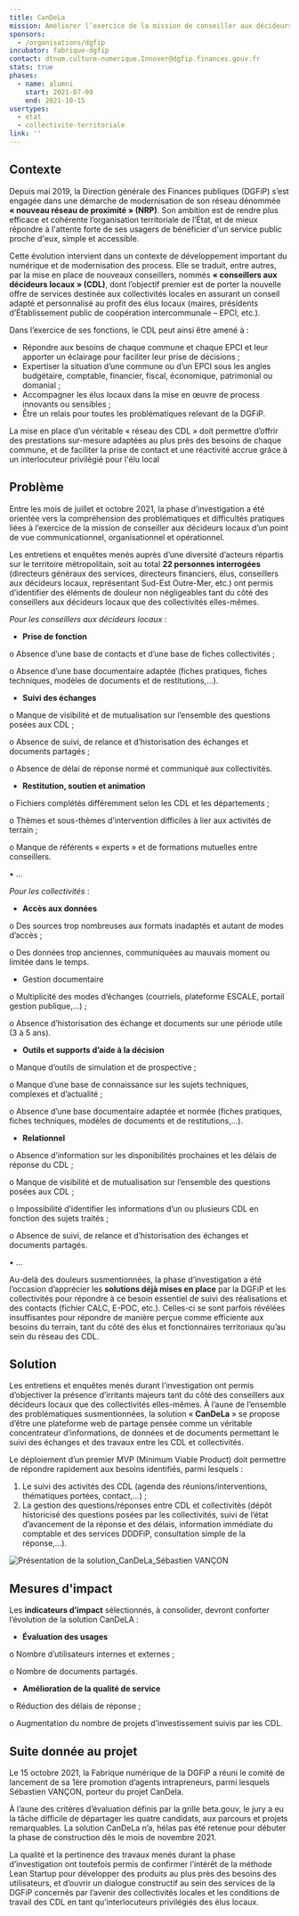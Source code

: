 ```yaml
---
title: CanDeLa
mission: Améliorer l’exercice de la mission de conseiller aux décideurs locaux, le relationnel et le partage documentaire avec les collectivités.
sponsors:
  - /organisations/dgfip
incubator: fabrique-dgfip
contact: dtnum.culture-numerique.Innover@dgfip.finances.gouv.fr
stats: true
phases:
  - name: alumni
    start: 2021-07-09
    end: 2021-10-15
usertypes:
  - etat
  - collectivite-territoriale
link: ''
---
```

## Contexte

Depuis mai 2019, la Direction générale des Finances publiques (DGFiP) s’est engagée dans une démarche de modernisation de son réseau dénommée **« nouveau réseau de proximité » (NRP)**. Son ambition est de rendre plus efficace et cohérente l’organisation territoriale de l’État, et de mieux répondre à l'attente forte de ses usagers de bénéficier d'un service public proche d'eux, simple et accessible.

Cette évolution intervient dans un contexte de développement important du numérique et de modernisation des process. Elle se traduit, entre autres, par la mise en place de nouveaux conseillers, nommés **« conseillers aux décideurs locaux » (CDL)**, dont l’objectif premier est de porter la nouvelle offre de services destinée aux collectivités locales en assurant un conseil adapté et personnalisé au profit des élus locaux (maires, présidents d’Établissement public de coopération intercommunale – EPCI, etc.). 

Dans l’exercice de ses fonctions, le CDL peut ainsi être amené à :

* Répondre aux besoins de chaque commune et chaque EPCI et leur apporter un éclairage pour faciliter leur prise de décisions ; 
* Expertiser la situation d’une commune ou d’un EPCI sous les angles budgétaire, comptable, financier, fiscal, économique, patrimonial ou domanial ; 
* Accompagner les élus locaux dans la mise en œuvre de process innovants ou sensibles ; 
* Être un relais pour toutes les problématiques relevant de la DGFiP. 

La mise en place d’un véritable « réseau des CDL » doit permettre d’offrir des prestations sur-mesure adaptées au plus près des besoins de chaque commune, et de faciliter la prise de contact et une réactivité accrue grâce à un interlocuteur privilégié pour l'élu local

## Problème

Entre les mois de juillet et octobre 2021, la phase d’investigation a été orientée vers la compréhension des problématiques et difficultés pratiques liées à l’exercice de la mission de conseiller aux décideurs locaux d’un point de vue communicationnel, organisationnel et opérationnel. 

Les entretiens et enquêtes menés auprès d’une diversité d’acteurs répartis sur le territoire métropolitain, soit au total **22 personnes interrogées** (directeurs généraux des services, directeurs financiers, élus, conseillers aux décideurs locaux, représentant Sud-Est Outre-Mer, etc.) ont permis d’identifier des éléments de douleur non négligeables tant du côté des conseillers aux décideurs locaux que des collectivités elles-mêmes.

*Pour les conseillers aux décideurs locaux* :

* **Prise de fonction**

o	Absence d’une base de contacts et d’une base de fiches collectivités ; 

o	Absence d’une base documentaire adaptée (fiches pratiques, fiches techniques, modèles de documents et de restitutions,…). 

* **Suivi des échanges** 

o	Manque de visibilité et de mutualisation sur l’ensemble des questions posées aux CDL ;

o	Absence de suivi, de relance et d’historisation des échanges et documents partagés ;  

o	Absence de délai de réponse normé et communiqué aux collectivités. 

* **Restitution, soutien et animation** 

o	Fichiers complétés différemment selon les CDL et les départements ; 

o	Thèmes et sous-thèmes d’intervention difficiles à lier aux activités de terrain ; 

o	Manque de référents « experts » et de formations mutuelles entre conseillers. 

•	…

*Pour les collectivités* :

* **Accès aux données** 

o	Des sources trop nombreuses aux formats inadaptés et autant de modes d’accès ; 

o	Des données trop anciennes, communiquées au mauvais moment ou limitée dans le temps. 

* Gestion documentaire

o	Multiplicité des modes d’échanges (courriels, plateforme ESCALE, portail gestion publique,…) ; 

o	Absence d’historisation des échange et documents sur une période utile (3 à 5 ans). 

* **Outils et supports d’aide à la décision** 

o	Manque d’outils de simulation et de prospective ; 

o	Manque d’une base de connaissance sur les sujets techniques, complexes et d’actualité ; 

o	Absence d’une base documentaire adaptée et normée (fiches pratiques, fiches techniques, modèles de documents et de restitutions,…). 

* **Relationnel**

o	Absence d’information sur les disponibilités prochaines et les délais de réponse du CDL ; 

o	Manque de visibilité et de mutualisation sur l’ensemble des questions posées aux CDL ;

o	Impossibilité d’identifier les informations d’un ou plusieurs CDL en fonction des sujets traités ;

o	Absence de suivi, de relance et d’historisation des échanges et documents partagés. 

•	…

Au-delà des douleurs susmentionnées, la phase d’investigation a été l’occasion d’apprécier les **solutions déjà mises en place** par la DGFiP et les collectivités pour répondre à ce besoin essentiel de suivi des réalisations et des contacts (fichier CALC, E-POC, etc.). Celles-ci se sont parfois révélées insuffisantes pour répondre de manière perçue comme efficiente aux besoins du terrain, tant du côté des élus et fonctionnaires territoriaux qu’au sein du réseau des CDL. 

## Solution

 Les entretiens et enquêtes menés durant l’investigation ont permis d’objectiver la présence d’irritants majeurs tant du côté des conseillers aux décideurs locaux que des collectivités elles-mêmes. À l’aune de l’ensemble des problématiques susmentionnées, la solution « **CanDeLa** » se propose d’être une plateforme web de partage pensée comme un véritable concentrateur d’informations, de données et de documents permettant le suivi des échanges et des travaux entre les CDL et collectivités. 

Le déploiement d’un premier MVP (Minimum Viable Product) doit permettre de répondre rapidement aux besoins identifiés, parmi lesquels : 

1. Le suivi des activités des CDL (agenda des réunions/interventions, thématiques portées, contact,…) ; 
2. La gestion des questions/réponses entre CDL et collectivités (dépôt historicisé des questions posées par les collectivités, suivi de l’état d’avancement de la réponse et des délais, information immédiate du comptable et des services DDDFiP, consultation simple de la réponse,…). 

![Présentation de la solution_CanDeLa_Sébastien VANÇON](/img/netlifycms/pre.sentation.de.la.solution_candela_se.bastien.vanc.on.png "Présentation de la solution_CanDeLa_Sébastien VANÇON")

## Mesures d'impact

Les **indicateurs d’impact** sélectionnés, à consolider, devront conforter l’évolution de la solution CanDeLA : 

* **Évaluation des usages** 

o	Nombre d’utilisateurs internes et externes ;

o	Nombre de documents partagés.

* **Amélioration de la qualité de service** 

o	Réduction des délais de réponse ;

o	Augmentation du nombre de projets d’investissement suivis par les CDL. 

## Suite donnée au projet

Le 15 octobre 2021, la Fabrique numérique de la DGFiP a réuni le comité de lancement de sa 1ère promotion d’agents intrapreneurs, parmi lesquels Sébastien VANÇON, porteur du projet CanDela. 

À l’aune des critères d’évaluation définis par la grille beta.gouv, le jury a eu la tâche difficile de départager les quatre candidats, aux parcours et projets remarquables. La solution CanDeLa n’a, hélas pas été retenue pour débuter la phase de construction dès le mois de novembre 2021. 

La qualité et la pertinence des travaux menés durant la phase d’investigation ont toutefois permis de confirmer l’intérêt de la méthode Lean Startup pour développer des produits au plus près des besoins des utilisateurs, et d’ouvrir un dialogue constructif au sein des services de la DGFiP concernés par l’avenir des collectivités locales et les conditions de travail des CDL en tant qu’interlocuteurs privilégiés des élus locaux.
